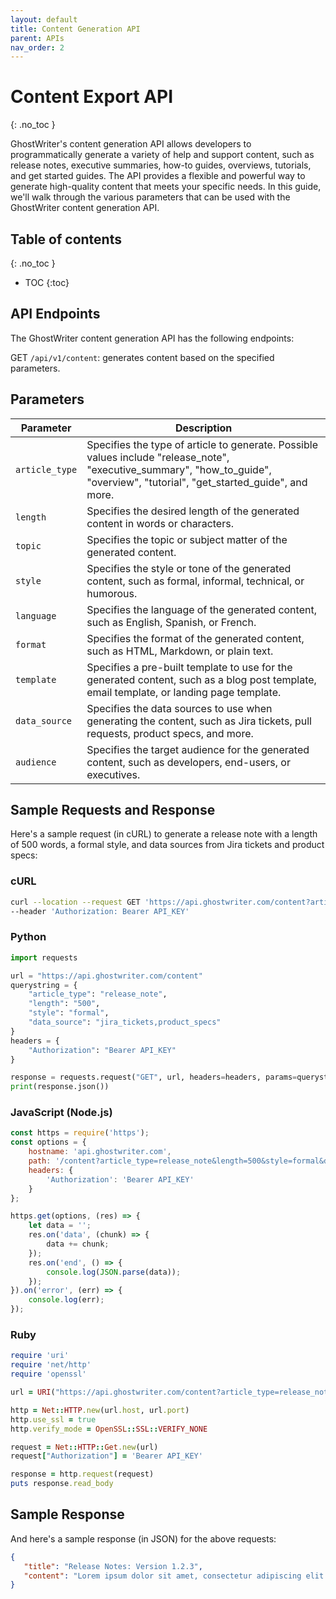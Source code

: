 ```yaml
---
layout: default
title: Content Generation API
parent: APIs
nav_order: 2
---
```


# Content Export API
{: .no_toc }

GhostWriter's content generation API allows developers to programmatically generate a variety of help and support content, such as release notes, executive summaries, how-to guides, overviews, tutorials, and get started guides. The API provides a flexible and powerful way to generate high-quality content that meets your specific needs. In this guide, we'll walk through the various parameters that can be used with the GhostWriter content generation API.

## Table of contents
{: .no_toc }

- TOC
{:toc}

## API Endpoints
The GhostWriter content generation API has the following endpoints:

GET `/api/v1/content`: generates content based on the specified parameters.

## Parameters

| Parameter     | Description                                                                                                 |
|---------------|-------------------------------------------------------------------------------------------------------------|
| `article_type` | Specifies the type of article to generate. Possible values include "release_note", "executive_summary", "how_to_guide", "overview", "tutorial", "get_started_guide", and more. |
| `length`       | Specifies the desired length of the generated content in words or characters.                             |
| `topic`        | Specifies the topic or subject matter of the generated content.                                            |
| `style`        | Specifies the style or tone of the generated content, such as formal, informal, technical, or humorous.  |
| `language`     | Specifies the language of the generated content, such as English, Spanish, or French.                     |
| `format`       | Specifies the format of the generated content, such as HTML, Markdown, or plain text.                     |
| `template`     | Specifies a pre-built template to use for the generated content, such as a blog post template, email template, or landing page template. |
| `data_source`  | Specifies the data sources to use when generating the content, such as Jira tickets, pull requests, product specs, and more. |
| `audience`     | Specifies the target audience for the generated content, such as developers, end-users, or executives.   |


## Sample Requests and Response

Here's a sample request (in cURL) to generate a release note with a length of 500 words, a formal style, and data sources from Jira tickets and product specs:

### cURL
```zsh
curl --location --request GET 'https://api.ghostwriter.com/content?article_type=release_note&length=500&style=formal&data_source=jira_tickets,product_specs' \
--header 'Authorization: Bearer API_KEY'
```
### Python
```python
import requests

url = "https://api.ghostwriter.com/content"
querystring = {
    "article_type": "release_note",
    "length": "500",
    "style": "formal",
    "data_source": "jira_tickets,product_specs"
}
headers = {
    "Authorization": "Bearer API_KEY"
}

response = requests.request("GET", url, headers=headers, params=querystring)
print(response.json())
```

### JavaScript (Node.js)
```js
const https = require('https');
const options = {
    hostname: 'api.ghostwriter.com',
    path: '/content?article_type=release_note&length=500&style=formal&data_source=jira_tickets,product_specs',
    headers: {
        'Authorization': 'Bearer API_KEY'
    }
};

https.get(options, (res) => {
    let data = '';
    res.on('data', (chunk) => {
        data += chunk;
    });
    res.on('end', () => {
        console.log(JSON.parse(data));
    });
}).on('error', (err) => {
    console.log(err);
});
```

### Ruby
```ruby
require 'uri'
require 'net/http'
require 'openssl'

url = URI("https://api.ghostwriter.com/content?article_type=release_note&length=500&style=formal&data_source=jira_tickets,product_specs")

http = Net::HTTP.new(url.host, url.port)
http.use_ssl = true
http.verify_mode = OpenSSL::SSL::VERIFY_NONE

request = Net::HTTP::Get.new(url)
request["Authorization"] = 'Bearer API_KEY'

response = http.request(request)
puts response.read_body
```

## Sample Response

And here's a sample response (in JSON) for the above requests:

```json
{
   "title": "Release Notes: Version 1.2.3",
   "content": "Lorem ipsum dolor sit amet, consectetur adipiscing elit. Praesent non feugiat turpis, eget elementum nibh. Vestibulum auctor nibh eget luctus scelerisque. Nunc congue lacus in turpis luctus malesuada. Quisque convallis vehicula metus, eu fringilla mauris pretium at. Duis auctor turpis vitae diam rhoncus pretium. Integer condimentum ultricies nisl. Vestibulum vel interdum odio. Sed sit amet faucibus velit. Nullam mattis urna vel ullamcorper malesuada."
}
```
